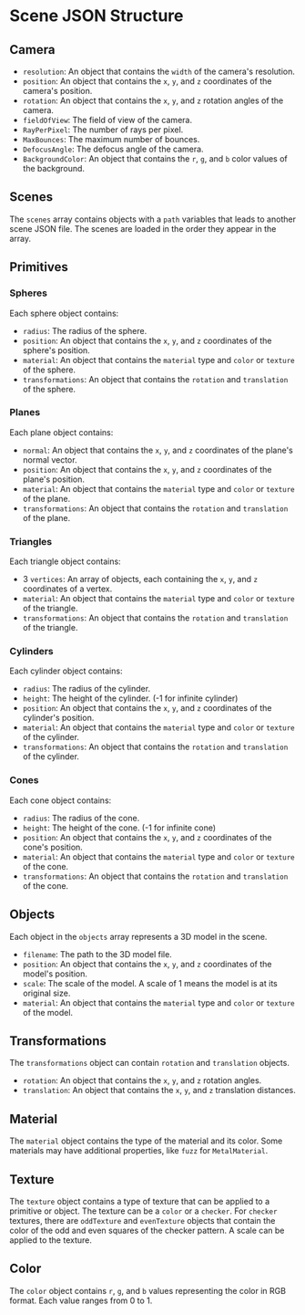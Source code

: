 # Scene JSON Structure

## Camera

- `resolution`: An object that contains the `width` of the camera's resolution.
- `position`: An object that contains the `x`, `y`, and `z` coordinates of the camera's position.
- `rotation`: An object that contains the `x`, `y`, and `z` rotation angles of the camera.
- `fieldOfView`: The field of view of the camera.
- `RayPerPixel`: The number of rays per pixel.
- `MaxBounces`: The maximum number of bounces.
- `DefocusAngle`: The defocus angle of the camera.
- `BackgroundColor`: An object that contains the `r`, `g`, and `b` color values of the background.

## Scenes

The `scenes` array contains objects with a `path` variables that leads to another scene JSON file. The scenes are loaded in the order they appear in the array.

## Primitives

### Spheres

Each sphere object contains:

- `radius`: The radius of the sphere.
- `position`: An object that contains the `x`, `y`, and `z` coordinates of the sphere's position.
- `material`: An object that contains the `material` type and `color` or `texture` of the sphere.
- `transformations`: An object that contains the `rotation` and `translation` of the sphere.

### Planes

Each plane object contains:

- `normal`: An object that contains the `x`, `y`, and `z` coordinates of the plane's normal vector.
- `position`: An object that contains the `x`, `y`, and `z` coordinates of the plane's position.
- `material`: An object that contains the `material` type and `color` or `texture` of the plane.
- `transformations`: An object that contains the `rotation` and `translation` of the plane.

### Triangles

Each triangle object contains:

- 3 `vertices`: An array of objects, each containing the `x`, `y`, and `z` coordinates of a vertex.
- `material`: An object that contains the `material` type and `color` or `texture` of the triangle.
- `transformations`: An object that contains the `rotation` and `translation` of the triangle.

### Cylinders

Each cylinder object contains:

- `radius`: The radius of the cylinder.
- `height`: The height of the cylinder. (-1 for infinite cylinder)
- `position`: An object that contains the `x`, `y`, and `z` coordinates of the cylinder's position.
- `material`: An object that contains the `material` type and `color` or `texture` of the cylinder.
- `transformations`: An object that contains the `rotation` and `translation` of the cylinder.

### Cones

Each cone object contains:

- `radius`: The radius of the cone.
- `height`: The height of the cone. (-1 for infinite cone)
- `position`: An object that contains the `x`, `y`, and `z` coordinates of the cone's position.
- `material`: An object that contains the `material` type and `color` or `texture` of the cone.
- `transformations`: An object that contains the `rotation` and `translation` of the cone.

## Objects

Each object in the `objects` array represents a 3D model in the scene. 

- `filename`: The path to the 3D model file.
- `position`: An object that contains the `x`, `y`, and `z` coordinates of the model's position.
- `scale`: The scale of the model. A scale of 1 means the model is at its original size.
- `material`: An object that contains the `material` type and `color` or `texture` of the model.

## Transformations

The `transformations` object can contain `rotation` and `translation` objects. 
- `rotation`: An object that contains the `x`, `y`, and `z` rotation angles.
- `translation`: An object that contains the `x`, `y`, and `z` translation distances.

## Material

The `material` object contains the type of the material and its color. Some materials may have additional properties, like `fuzz` for `MetalMaterial`.

## Texture

The `texture` object contains a type of texture that can be applied to a primitive or object. The texture can be a `color` or a `checker`. For `checker` textures, there are `oddTexture` and `evenTexture` objects that contain the color of the odd and even squares of the checker pattern. A scale can be applied to the texture.

## Color

The `color` object contains `r`, `g`, and `b` values representing the color in RGB format. Each value ranges from 0 to 1.
